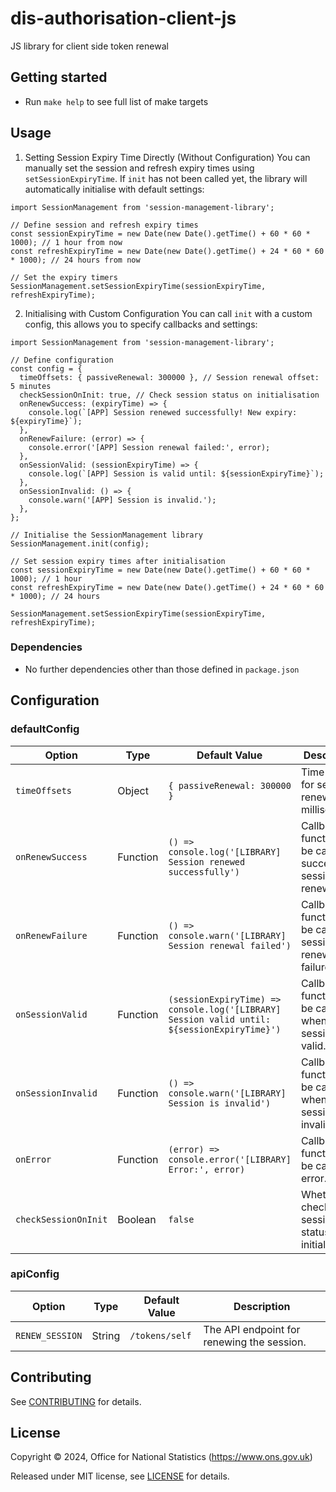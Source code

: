 # dis-authorisation-client-js

JS library for client side token renewal

## Getting started

* Run `make help` to see full list of make targets

## Usage

1. Setting Session Expiry Time Directly (Without Configuration)
You can manually set the session and refresh expiry times using `setSessionExpiryTime`. If `init` has not been called yet, the library will automatically initialise with default settings:

```
import SessionManagement from 'session-management-library';

// Define session and refresh expiry times
const sessionExpiryTime = new Date(new Date().getTime() + 60 * 60 * 1000); // 1 hour from now
const refreshExpiryTime = new Date(new Date().getTime() + 24 * 60 * 60 * 1000); // 24 hours from now

// Set the expiry timers
SessionManagement.setSessionExpiryTime(sessionExpiryTime, refreshExpiryTime);
```

2. Initialising with Custom Configuration
You can call `init` with a custom config, this allows you to specify callbacks and settings:

```
import SessionManagement from 'session-management-library';

// Define configuration
const config = {
  timeOffsets: { passiveRenewal: 300000 }, // Session renewal offset: 5 minutes
  checkSessionOnInit: true, // Check session status on initialisation
  onRenewSuccess: (expiryTime) => {
    console.log(`[APP] Session renewed successfully! New expiry: ${expiryTime}`);
  },
  onRenewFailure: (error) => {
    console.error('[APP] Session renewal failed:', error);
  },
  onSessionValid: (sessionExpiryTime) => {
    console.log(`[APP] Session is valid until: ${sessionExpiryTime}`);
  },
  onSessionInvalid: () => {
    console.warn('[APP] Session is invalid.');
  },
};

// Initialise the SessionManagement library
SessionManagement.init(config);

// Set session expiry times after initialisation
const sessionExpiryTime = new Date(new Date().getTime() + 60 * 60 * 1000); // 1 hour
const refreshExpiryTime = new Date(new Date().getTime() + 24 * 60 * 60 * 1000); // 24 hours

SessionManagement.setSessionExpiryTime(sessionExpiryTime, refreshExpiryTime);
```

### Dependencies

* No further dependencies other than those defined in `package.json`

## Configuration

### defaultConfig

| Option              | Type     | Default Value | Description                                                                 |
|---------------------|----------|---------------|-----------------------------------------------------------------------------|
| `timeOffsets`       | Object   | `{ passiveRenewal: 300000 }` | Time offsets for session renewal in milliseconds.                           |
| `onRenewSuccess`    | Function | `() => console.log('[LIBRARY] Session renewed successfully')` | Callback function to be called on successful session renewal.               |
| `onRenewFailure`    | Function | `() => console.warn('[LIBRARY] Session renewal failed')` | Callback function to be called on session renewal failure.                  |
| `onSessionValid`    | Function | `(sessionExpiryTime) => console.log('[LIBRARY] Session valid until: ${sessionExpiryTime}')` | Callback function to be called when the session is valid.                   |
| `onSessionInvalid`  | Function | `() => console.warn('[LIBRARY] Session is invalid')` | Callback function to be called when the session is invalid.                 |
| `onError`           | Function | `(error) => console.error('[LIBRARY] Error:', error)` | Callback function to be called on error.                                    |
| `checkSessionOnInit`| Boolean  | `false`        | Whether to check the session status on initialization.                      |

### apiConfig

| Option               | Type     | Default Value                 | Description                                                                 |
|----------------------|----------|-------------------------------|-----------------------------------------------------------------------------|
| `RENEW_SESSION`      | String   | `/tokens/self`               | The API endpoint for renewing the session.                                  |                      |


## Contributing

See [CONTRIBUTING](CONTRIBUTING.md) for details.

## License

Copyright © 2024, Office for National Statistics (https://www.ons.gov.uk)

Released under MIT license, see [LICENSE](LICENSE.md) for details.
